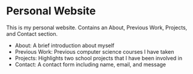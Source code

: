 # Personal Website

This is my personal website. Contains an About, Previous Work, Projects, and Contact section.

- About: A brief introduction about myself
- Previous Work: Previous computer science courses I have taken
- Projects: Highlights two school projects that I have been involved in
- Contact: A contact form including name, email, and message




